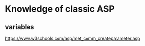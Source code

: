 # Knowledge of classic ASP

## variables
https://www.w3schools.com/asp/met_comm_createparameter.asp
